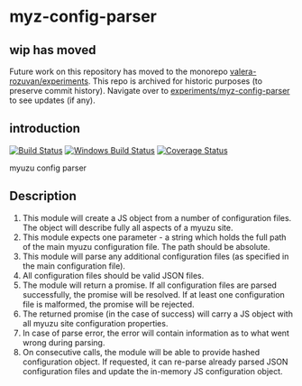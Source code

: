 # myz-config-parser

## wip has moved

Future work on this repository has moved to the monorepo [valera-rozuvan/experiments](https://github.com/valera-rozuvan/experiments). This repo is archived for historic purposes (to preserve commit history). Navigate over to [experiments/myz-config-parser](https://github.com/valera-rozuvan/experiments/tree/main/myz-config-parser) to see updates (if any).

## introduction

[![Build Status](https://travis-ci.org/myuzu-net/myz-config-parser.svg?branch=master)](https://travis-ci.org/myuzu-net/myz-config-parser)
[![Windows Build Status](https://ci.appveyor.com/api/projects/status/1qptb432evmkrrol?svg=true)](https://ci.appveyor.com/project/valera-rozuvan/myz-config-parser)
[![Coverage Status](https://coveralls.io/repos/github/myuzu-net/myz-config-parser/badge.svg)](https://coveralls.io/github/myuzu-net/myz-config-parser)

myuzu config parser

## Description

1. This module will create a JS object from a number of configuration files.
The object will describe fully all aspects of a myuzu site.
2. This module expects one parameter - a string which holds the full path
of the main myuzu configuration file. The path should be absolute.
3. This module will parse any additional configuration files (as specified in
the main configuration file).
4. All configuration files should be valid JSON files.
5. The module will return a promise. If all configuration files are parsed
successfully, the promise will be resolved. If at least one configuration
file is malformed, the promise will be rejected.
6. The returned promise (in the case of success) will carry a JS object with
all myuzu site configuration properties.
7. In case of parse error, the error will contain information as to what went
wrong during parsing.
8. On consecutive calls, the module will be able to provide hashed
configuration object. If requested, it can re-parse already parsed JSON
configuration files and update the in-memory JS configuration object.
